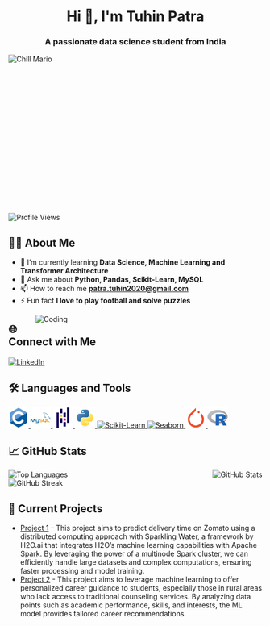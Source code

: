 <h1 align="center">Hi 👋, I'm Tuhin Patra</h1>
<h3 align="center">A passionate data science student from India</h3>

<img src="https://user-images.githubusercontent.com/74038190/225813708-98b745f2-7d22-48cf-9150-083f1b00d6c9.gif" alt="Chill Mario"  width="800" style="display: block; margin-left: auto; margin-right: auto; height: 300px; width: 100%;">

<p align="left"> <img src="https://komarev.com/ghpvc/?username=tuhinpatra633&label=Profile%20views&color=0e75b6&style=flat" alt="Profile Views" /> </p>



## 👨‍💻 About Me
- 🌱 I’m currently learning **Data Science, Machine Learning and Transformer Architecture**
- 💬 Ask me about **Python, Pandas, Scikit-Learn, MySQL**
- 📫 How to reach me **patra.tuhin2020@gmail.com**
- ⚡ Fun fact **I love to play football and solve puzzles**

<img align="right" alt="Coding" width="450" src="https://user-images.githubusercontent.com/74038190/212750672-2f3f2b50-c84f-4ed8-a60a-849ae69ff9df.gif">

## 🌐 Connect with Me
<p align="left">
  <a href="https://linkedin.com/in/tuhin-patra-226651294" target="_blank">
    <img align="center" src="https://raw.githubusercontent.com/rahuldkjain/github-profile-readme-generator/master/src/images/icons/Social/linked-in-alt.svg" alt="LinkedIn" height="30" width="40" />
  </a>
</p>

## 🛠 Languages and Tools
<p align="left"> 
  <a href="https://www.cprogramming.com/" target="_blank" rel="noreferrer">
    <img src="https://raw.githubusercontent.com/devicons/devicon/master/icons/c/c-original.svg" alt="C" width="40" height="40"/> 
  </a>
  <a href="https://www.mysql.com/" target="_blank" rel="noreferrer"> 
    <img src="https://raw.githubusercontent.com/devicons/devicon/master/icons/mysql/mysql-original-wordmark.svg" alt="MySQL" width="40" height="40"/> 
  </a> 
  <a href="https://pandas.pydata.org/" target="_blank" rel="noreferrer"> 
    <img src="https://raw.githubusercontent.com/devicons/devicon/2ae2a900d2f041da66e950e4d48052658d850630/icons/pandas/pandas-original.svg" alt="Pandas" width="40" height="40"/> 
  </a> 
  <a href="https://www.python.org" target="_blank" rel="noreferrer"> 
    <img src="https://raw.githubusercontent.com/devicons/devicon/master/icons/python/python-original.svg" alt="Python" width="40" height="40"/> 
  </a> 
  <a href="https://scikit-learn.org/" target="_blank" rel="noreferrer"> 
    <img src="https://upload.wikimedia.org/wikipedia/commons/0/05/Scikit_learn_logo_small.svg" alt="Scikit-Learn" width="40" height="40"/> 
  </a> 
  <a href="https://seaborn.pydata.org/" target="_blank" rel="noreferrer"> 
    <img src="https://seaborn.pydata.org/_images/logo-mark-lightbg.svg" alt="Seaborn" width="40" height="40"/> 
  </a> 
  <a href="https://pytorch.org/" target="_blank" rel="noreferrer"> 
    <img src="https://raw.githubusercontent.com/devicons/devicon/master/icons/pytorch/pytorch-original.svg" alt="PyTorch" width="40" height="40"/> 
  </a>
  <a href="https://www.r-project.org/" target="_blank" rel="noreferrer"> 
    <img src="https://raw.githubusercontent.com/devicons/devicon/master/icons/r/r-original.svg" alt="R" width="40" height="40"/> 
  </a>
</p>

## 📈 GitHub Stats
<div style="display: flex; justify-content: space-between;">
  <div>
    <img src="https://github-readme-stats.vercel.app/api/top-langs?username=tuhinpatra633&show_icons=true&locale=en&layout=compact" alt="Top Languages" />
  </div>
  <div>
    <img src="https://github-readme-stats.vercel.app/api?username=tuhinpatra633&show_icons=true&locale=en" alt="GitHub Stats" />
  </div>
</div>

<div align="left">
  <img src="https://github-readme-streak-stats.herokuapp.com/?user=tuhinpatra633" alt="GitHub Streak" />
</div>


## 🚀 Current Projects
- [Project 1](https://github.com/TuhinPatra633/Sparkling-Water-Delivery-Time-Prediction) - This project aims to predict delivery time on Zomato using a distributed computing approach with Sparkling Water, a framework by H2O.ai that integrates H2O’s machine learning capabilities with Apache Spark. By leveraging the power of a multinode Spark cluster, we can efficiently handle large datasets and complex computations, ensuring faster processing and model training.
- [Project 2](https://github.com/TuhinPatra633/Career-Prediction-Using-Machine-Learning) - This project aims to leverage machine learning to offer personalized career guidance to students, especially those in rural areas who lack access to traditional counseling services. By analyzing data points such as academic performance, skills, and interests, the ML model provides tailored career recommendations.
